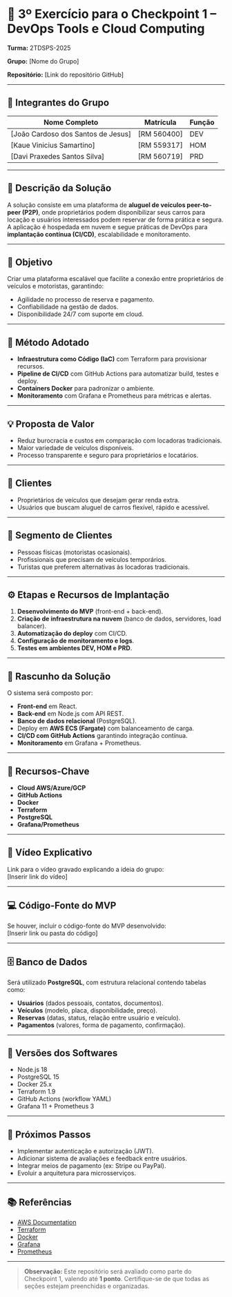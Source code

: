 # 🧪 3º Exercício para o Checkpoint 1 – DevOps Tools e Cloud Computing

**Turma:** 2TDSPS-2025  

**Grupo:** [Nome do Grupo]  

**Repositório:** [Link do repositório GitHub]  

---

## 👥 Integrantes do Grupo

| Nome Completo | Matrícula | Função |
|---------------|-----------|--------|
| [João Cardoso dos Santos de Jesus]      | [RM 560400]    | DEV    |
| [Kaue Vinicius Samartino]      | [RM 559317]    | HOM    |
| [Davi Praxedes Santos Silva]      | [RM 560719]    | PRD    |

---

## 📝 Descrição da Solução
A solução consiste em uma plataforma de **aluguel de veículos peer-to-peer (P2P)**, onde proprietários podem disponibilizar seus carros para locação e usuários interessados podem reservar de forma prática e segura.  
A aplicação é hospedada em nuvem e segue práticas de DevOps para **implantação contínua (CI/CD)**, escalabilidade e monitoramento.

---

## 🎯 Objetivo
Criar uma plataforma escalável que facilite a conexão entre proprietários de veículos e motoristas, garantindo:
- Agilidade no processo de reserva e pagamento.  
- Confiabilidade na gestão de dados.  
- Disponibilidade 24/7 com suporte em cloud.

---

## 🧭 Método Adotado
- **Infraestrutura como Código (IaC)** com Terraform para provisionar recursos.  
- **Pipeline de CI/CD** com GitHub Actions para automatizar build, testes e deploy.  
- **Containers Docker** para padronizar o ambiente.  
- **Monitoramento** com Grafana e Prometheus para métricas e alertas.

---

## 💡 Proposta de Valor
- Reduz burocracia e custos em comparação com locadoras tradicionais.  
- Maior variedade de veículos disponíveis.  
- Processo transparente e seguro para proprietários e locatários.  

---

## 👤 Clientes
- Proprietários de veículos que desejam gerar renda extra.  
- Usuários que buscam aluguel de carros flexível, rápido e acessível.

---

## 🧩 Segmento de Clientes
- Pessoas físicas (motoristas ocasionais).  
- Profissionais que precisam de veículos temporários.  
- Turistas que preferem alternativas às locadoras tradicionais.

---

## ⚙️ Etapas e Recursos de Implantação
1. **Desenvolvimento do MVP** (front-end + back-end).  
2. **Criação de infraestrutura na nuvem** (banco de dados, servidores, load balancer).  
3. **Automatização do deploy** com CI/CD.  
4. **Configuração de monitoramento e logs**.  
5. **Testes em ambientes DEV, HOM e PRD**.  

---

## 🧱 Rascunho da Solução
O sistema será composto por:  
- **Front-end** em React.  
- **Back-end** em Node.js com API REST.  
- **Banco de dados relacional** (PostgreSQL).  
- Deploy em **AWS ECS (Fargate)** com balanceamento de carga.  
- **CI/CD com GitHub Actions** garantindo integração contínua.  
- **Monitoramento** em Grafana + Prometheus.  

---

## 🔑 Recursos-Chave
- **Cloud AWS/Azure/GCP**  
- **GitHub Actions**  
- **Docker**  
- **Terraform**  
- **PostgreSQL**  
- **Grafana/Prometheus**  

---

## 🎥 Vídeo Explicativo
Link para o vídeo gravado explicando a ideia do grupo:  
[Inserir link do vídeo]

---

## 💻 Código-Fonte do MVP
Se houver, incluir o código-fonte do MVP desenvolvido:  
[Inserir link ou pasta do código]

---

## 🗄️ Banco de Dados
Será utilizado **PostgreSQL**, com estrutura relacional contendo tabelas como:  
- **Usuários** (dados pessoais, contatos, documentos).  
- **Veículos** (modelo, placa, disponibilidade, preço).  
- **Reservas** (datas, status, relação entre usuário e veículo).  
- **Pagamentos** (valores, forma de pagamento, confirmação).  

---

## 🧮 Versões dos Softwares
- Node.js 18  
- PostgreSQL 15  
- Docker 25.x  
- Terraform 1.9  
- GitHub Actions (workflow YAML)  
- Grafana 11 + Prometheus 3  

---

## 🚀 Próximos Passos
- Implementar autenticação e autorização (JWT).  
- Adicionar sistema de avaliações e feedback entre usuários.  
- Integrar meios de pagamento (ex: Stripe ou PayPal).  
- Evoluir a arquitetura para microsserviços.  

---

## 📚 Referências
- [AWS Documentation](https://docs.aws.amazon.com/)  
- [Terraform](https://developer.hashicorp.com/terraform/docs)  
- [Docker](https://docs.docker.com/)  
- [Grafana](https://grafana.com/docs/)  
- [Prometheus](https://prometheus.io/docs/)  

---

> **Observação:** Este repositório será avaliado como parte do Checkpoint 1, valendo até **1 ponto**. Certifique-se de que todas as seções estejam preenchidas e organizadas.
